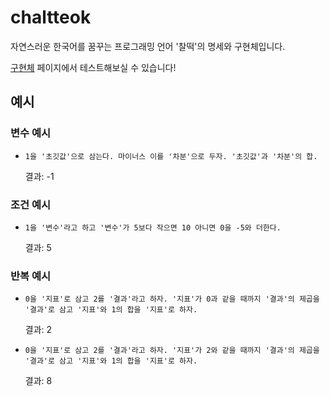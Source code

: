 # chaltteok
자연스러운 한국어를 꿈꾸는 프로그래밍 언어 '찰떡'의 명세와 구현체입니다.

[ 구현체](https://dragonteros.github.io/chaltteok-ide/) 페이지에서 테스트해보실 수 있습니다!

## 예시

### 변수 예시
* `1을 '초깃값'으로 삼는다.
 마이너스 이를 '차분'으로 두자.
 '초깃값'과 '차분'의 합.`

  결과: -1

### 조건 예시
* `1을 '변수'라고 하고 '변수'가 5보다 작으면 10 아니면 0을 -5와 더한다.`

  결과: 5

### 반복 예시

* `0을 '지표'로 삼고 2를 '결과'라고 하자.
'지표'가 0과 같을 때까지 '결과'의 제곱을 '결과'로 삼고
'지표'와 1의 합을 '지표'로 하자.`

  결과: 2

* `0을 '지표'로 삼고 2를 '결과'라고 하자.
'지표'가 2와 같을 때까지 '결과'의 제곱을 '결과'로 삼고
'지표'와 1의 합을 '지표'로 하자.`

  결과: 8
